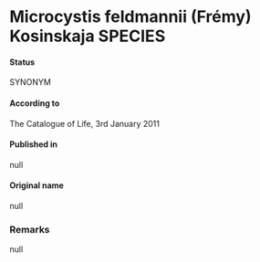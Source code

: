 # Microcystis feldmannii (Frémy) Kosinskaja SPECIES

#### Status
SYNONYM

#### According to
The Catalogue of Life, 3rd January 2011

#### Published in
null

#### Original name
null

### Remarks
null